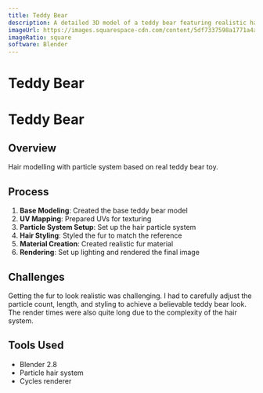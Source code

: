 ```yaml
---
title: Teddy Bear
description: A detailed 3D model of a teddy bear featuring realistic hair simulation using Blender's particle system.
imageUrl: https://images.squarespace-cdn.com/content/5df7337598a1771a4a73ef26/1590806202203-0KVBKWYEMEAY48QHPSGH/Bear+Image+7.png?content-type=image%2Fpng
imageRatio: square
software: Blender
---
```


# Teddy Bear

# Teddy Bear

## Overview
Hair modelling with particle system based on real teddy bear toy.

## Process
1. **Base Modeling**: Created the base teddy bear model
2. **UV Mapping**: Prepared UVs for texturing
3. **Particle System Setup**: Set up the hair particle system
4. **Hair Styling**: Styled the fur to match the reference
5. **Material Creation**: Created realistic fur material
6. **Rendering**: Set up lighting and rendered the final image

## Challenges
Getting the fur to look realistic was challenging. I had to carefully adjust the particle count, length, and styling to achieve a believable teddy bear look. The render times were also quite long due to the complexity of the hair system.

## Tools Used
- Blender 2.8
- Particle hair system
- Cycles renderer
